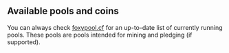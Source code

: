 ## Available pools and coins

You can always check [foxypool.cf](https://foxypool.cf) for an up-to-date list of currently running pools.
These pools are pools intended for mining and pledging (if supported).
